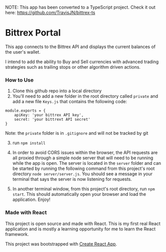 NOTE: This app has been converted to a TypeScript project. Check it out here: https://github.com/TravisJN/bittrex-ts




Bittrex Portal
=====
This app connects to the Bittrex API and displays the current balances of the user's wallet.

I intend to add the ability to Buy and Sell currencies with advanced trading strategies such as trailing stops or other algorithm driven actions.

### How to Use
1. Clone this github repo into a local directory
2. You'll need to add a new folder in the root directory called `private` and add a new file `Keys.js` that contains the following code:
```
module.exports = {
    apiKey: 'your bittrex API key',
    secret: 'your bittrext API secret'
}
```
Note: the `private` folder is in `.gitignore` and will not be tracked by git

3. run `npm install`

4. In order to avoid CORS issues within the browser, the API requests are all proxied through a simple node server that will need to be running while the app is open. The server is located in the `server` folder and can be started by running the following command from this project's root directory `node server/server.js`. You should see a message in your terminal that says the server is now listening for requests.

5. In another terminal window, from this project's root directory, run `npm start`. This should automatically open your browser and load the application. Enjoy!

### Made with React

This project is open source and made with React. This is my first real React application and is mostly a learning opportunity for me to learn the React framework.

This project was bootstrapped with [Create React App](https://github.com/facebookincubator/create-react-app).
